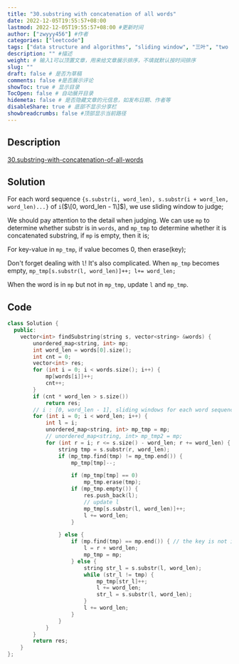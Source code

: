 ```yaml
---
title: "30.substring with concatenation of all words"
date: 2022-12-05T19:55:57+08:00
lastmod: 2022-12-05T19:55:57+08:00 #更新时间
author: ["zwyyy456"] #作者
categories: ["leetcode"]
tags: ["data structure and algorithms", "sliding window", "三叶", "two pointers"]
description: "" #描述
weight: # 输入1可以顶置文章，用来给文章展示排序，不填就默认按时间排序
slug: ""
draft: false # 是否为草稿
comments: false #是否展示评论
showToc: true # 显示目录
TocOpen: false # 自动展开目录
hidemeta: false # 是否隐藏文章的元信息，如发布日期、作者等
disableShare: true # 底部不显示分享栏
showbreadcrumbs: false #顶部显示当前路径
---
```

## Description
[30.substring-with-concatenation-of-all-words](https://leetcode.com/problems/substring-with-concatenation-of-all-words/description/)

## Solution
For each word sequence `{s.substr(i, word_len), s.substr(i + word_len, word_len)...}` of `i`($\[0, word_len - 1\]$), we use sliding window to judge;

We should pay attention to the detail when judging. We can use `mp` to determine whether substr is in `words`, and `mp_tmp` to determine whether it is concatenated substring, if `mp` is empty, then it is;

For key-value in `mp_tmp`, if value becomes 0, then erase(key);

Don't forget dealing with `l`! It's also complicated. When `mp_tmp` becomes empty, `mp_tmp[s.substr(l, word_len)]++; l+= word_len;`

When the word is in `mp` but not in `mp_tmp`, update `l` and `mp_tmp`.

## Code
```cpp
class Solution {
  public:
    vector<int> findSubstring(string s, vector<string> &words) {
        unordered_map<string, int> mp;
        int word_len = words[0].size();
        int cnt = 0;
        vector<int> res;
        for (int i = 0; i < words.size(); i++) {
            mp[words[i]]++;
            cnt++;
        }
        if (cnt * word_len > s.size())
            return res;
        // i : [0, word_len - 1], sliding windows for each word sequence
        for (int i = 0; i < word_len; i++) {
            int l = i;
            unordered_map<string, int> mp_tmp = mp;
            // unordered_map<string, int> mp_tmp2 = mp;
            for (int r = i; r <= s.size() - word_len; r += word_len) {
                string tmp = s.substr(r, word_len);
                if (mp_tmp.find(tmp) != mp_tmp.end()) {
                    mp_tmp[tmp]--;

                    if (mp_tmp[tmp] == 0)
                        mp_tmp.erase(tmp);
                    if (mp_tmp.empty()) {
                        res.push_back(l); 
                        // update l
                        mp_tmp[s.substr(l, word_len)]++;
                        l += word_len;
                    }

                } else {
                    if (mp.find(tmp) == mp.end()) { // the key is not in words
                        l = r + word_len;
                        mp_tmp = mp;
                    } else {
                        string str_l = s.substr(l, word_len);
                        while (str_l != tmp) {
                            mp_tmp[str_l]++;
                            l += word_len;
                            str_l = s.substr(l, word_len);
                        }
                        l += word_len;
                    }
                }
            }
        }
        return res;
    }
};
```

